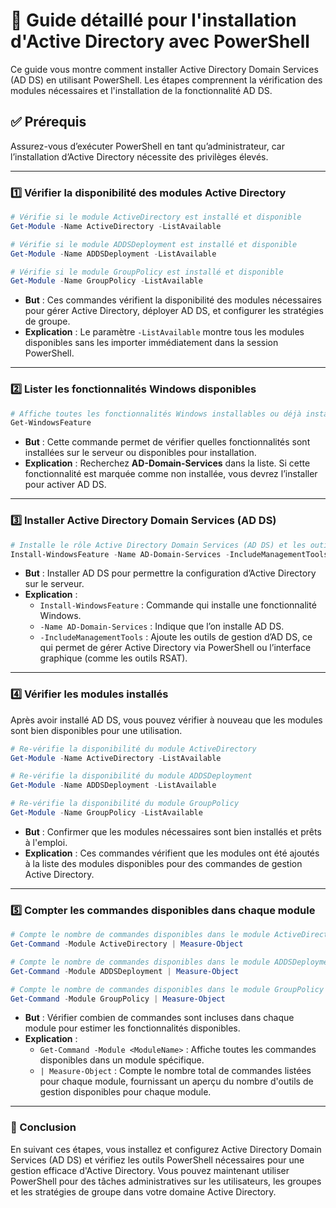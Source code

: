 # 📘 Guide détaillé pour l'installation d'Active Directory avec PowerShell

Ce guide vous montre comment installer Active Directory Domain Services (AD DS) en utilisant PowerShell. Les étapes comprennent la vérification des modules nécessaires et l'installation de la fonctionnalité AD DS.

## ✅ Prérequis
Assurez-vous d’exécuter PowerShell en tant qu’administrateur, car l’installation d’Active Directory nécessite des privilèges élevés.

---

### 1️⃣ Vérifier la disponibilité des modules Active Directory

```powershell
# Vérifie si le module ActiveDirectory est installé et disponible
Get-Module -Name ActiveDirectory -ListAvailable

# Vérifie si le module ADDSDeployment est installé et disponible
Get-Module -Name ADDSDeployment -ListAvailable

# Vérifie si le module GroupPolicy est installé et disponible
Get-Module -Name GroupPolicy -ListAvailable
```

- **But** : Ces commandes vérifient la disponibilité des modules nécessaires pour gérer Active Directory, déployer AD DS, et configurer les stratégies de groupe.
- **Explication** : Le paramètre `-ListAvailable` montre tous les modules disponibles sans les importer immédiatement dans la session PowerShell. 

---

### 2️⃣ Lister les fonctionnalités Windows disponibles

```powershell
# Affiche toutes les fonctionnalités Windows installables ou déjà installées
Get-WindowsFeature
```

- **But** : Cette commande permet de vérifier quelles fonctionnalités sont installées sur le serveur ou disponibles pour installation.
- **Explication** : Recherchez **AD-Domain-Services** dans la liste. Si cette fonctionnalité est marquée comme non installée, vous devrez l’installer pour activer AD DS.

---

### 3️⃣ Installer Active Directory Domain Services (AD DS)

```powershell
# Installe le rôle Active Directory Domain Services (AD DS) et les outils de gestion associés
Install-WindowsFeature -Name AD-Domain-Services -IncludeManagementTools
```

- **But** : Installer AD DS pour permettre la configuration d’Active Directory sur le serveur.
- **Explication** : 
  - `Install-WindowsFeature` : Commande qui installe une fonctionnalité Windows.
  - `-Name AD-Domain-Services` : Indique que l’on installe AD DS.
  - `-IncludeManagementTools` : Ajoute les outils de gestion d’AD DS, ce qui permet de gérer Active Directory via PowerShell ou l’interface graphique (comme les outils RSAT).

---

### 4️⃣ Vérifier les modules installés

Après avoir installé AD DS, vous pouvez vérifier à nouveau que les modules sont bien disponibles pour une utilisation.

```powershell
# Re-vérifie la disponibilité du module ActiveDirectory
Get-Module -Name ActiveDirectory -ListAvailable

# Re-vérifie la disponibilité du module ADDSDeployment
Get-Module -Name ADDSDeployment -ListAvailable

# Re-vérifie la disponibilité du module GroupPolicy
Get-Module -Name GroupPolicy -ListAvailable
```

- **But** : Confirmer que les modules nécessaires sont bien installés et prêts à l'emploi.
- **Explication** : Ces commandes vérifient que les modules ont été ajoutés à la liste des modules disponibles pour des commandes de gestion Active Directory.

---

### 5️⃣ Compter les commandes disponibles dans chaque module

```powershell
# Compte le nombre de commandes disponibles dans le module ActiveDirectory
Get-Command -Module ActiveDirectory | Measure-Object

# Compte le nombre de commandes disponibles dans le module ADDSDeployment
Get-Command -Module ADDSDeployment | Measure-Object

# Compte le nombre de commandes disponibles dans le module GroupPolicy
Get-Command -Module GroupPolicy | Measure-Object
```

- **But** : Vérifier combien de commandes sont incluses dans chaque module pour estimer les fonctionnalités disponibles.
- **Explication** : 
  - `Get-Command -Module <ModuleName>` : Affiche toutes les commandes disponibles dans un module spécifique.
  - `| Measure-Object` : Compte le nombre total de commandes listées pour chaque module, fournissant un aperçu du nombre d'outils de gestion disponibles pour chaque module.

---

### 🎯 Conclusion

En suivant ces étapes, vous installez et configurez Active Directory Domain Services (AD DS) et vérifiez les outils PowerShell nécessaires pour une gestion efficace d'Active Directory. Vous pouvez maintenant utiliser PowerShell pour des tâches administratives sur les utilisateurs, les groupes et les stratégies de groupe dans votre domaine Active Directory.
